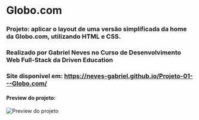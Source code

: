 # Globo.com

### Projeto: aplicar o layout de uma versão simplificada da home da Globo.com, utilizando HTML e CSS.
 
### Realizado por Gabriel Neves no Curso de Desenvolvimento Web Full-Stack da Driven Education

### Site disponivel em: https://neves-gabriel.github.io/Projeto-01---Globo.com/

#### Preview do projeto:
![Preview do projeto](assets/preview.png)
